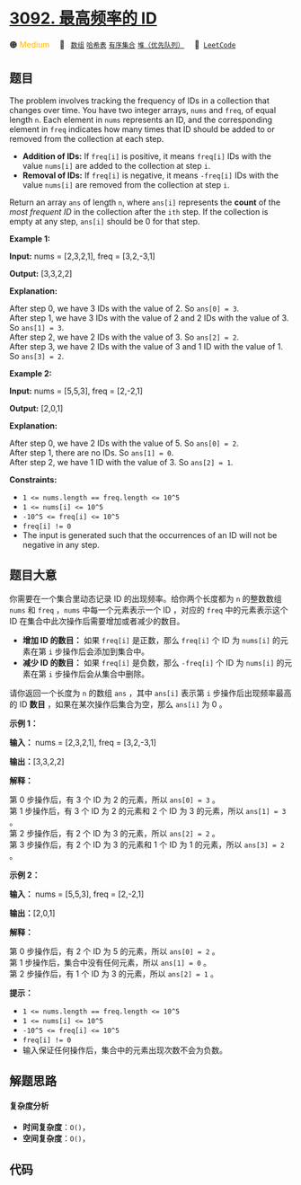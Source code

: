 # [3092. 最高频率的 ID](https://leetcode.com/problems/most-frequent-ids)

🟠 <font color=#ffb800>Medium</font>&emsp; 🔖&ensp; [`数组`](/tag/array.md) [`哈希表`](/tag/hash-table.md) [`有序集合`](/tag/ordered-set.md) [`堆（优先队列）`](/tag/heap-priority-queue.md)&emsp; 🔗&ensp;[`LeetCode`](https://leetcode.com/problems/most-frequent-ids)

## 题目

The problem involves tracking the frequency of IDs in a collection that
changes over time. You have two integer arrays, `nums` and `freq`, of equal
length `n`. Each element in `nums` represents an ID, and the corresponding
element in `freq` indicates how many times that ID should be added to or
removed from the collection at each step.

  * **Addition of IDs:** If `freq[i]` is positive, it means `freq[i]` IDs with the value `nums[i]` are added to the collection at step `i`.
  * **Removal of IDs:** If `freq[i]` is negative, it means `-freq[i]` IDs with the value `nums[i]` are removed from the collection at step `i`.

Return an array `ans` of length `n`, where `ans[i]` represents the **count**
of the _most frequent ID_ in the collection after the `ith` step. If the
collection is empty at any step, `ans[i]` should be 0 for that step.



**Example 1:**

**Input:** nums = [2,3,2,1], freq = [3,2,-3,1]

**Output:** [3,3,2,2]

**Explanation:**

After step 0, we have 3 IDs with the value of 2. So `ans[0] = 3`.  
After step 1, we have 3 IDs with the value of 2 and 2 IDs with the value of 3.
So `ans[1] = 3`.  
After step 2, we have 2 IDs with the value of 3. So `ans[2] = 2`.  
After step 3, we have 2 IDs with the value of 3 and 1 ID with the value of 1.
So `ans[3] = 2`.

**Example 2:**

**Input:** nums = [5,5,3], freq = [2,-2,1]

**Output:** [2,0,1]

**Explanation:**

After step 0, we have 2 IDs with the value of 5. So `ans[0] = 2`.  
After step 1, there are no IDs. So `ans[1] = 0`.  
After step 2, we have 1 ID with the value of 3. So `ans[2] = 1`.



**Constraints:**

  * `1 <= nums.length == freq.length <= 10^5`
  * `1 <= nums[i] <= 10^5`
  * `-10^5 <= freq[i] <= 10^5`
  * `freq[i] != 0`
  * The input is generated such that the occurrences of an ID will not be negative in any step.


## 题目大意

你需要在一个集合里动态记录 ID 的出现频率。给你两个长度都为 `n` 的整数数组 `nums` 和 `freq` ，`nums` 中每一个元素表示一个
ID ，对应的 `freq` 中的元素表示这个 ID 在集合中此次操作后需要增加或者减少的数目。

  * **增加 ID 的数目：** 如果 `freq[i]` 是正数，那么 `freq[i]` 个 ID 为 `nums[i]` 的元素在第 `i` 步操作后会添加到集合中。
  * **减少 ID 的数目：** 如果 `freq[i]` 是负数，那么 `-freq[i]` 个 ID 为 `nums[i]` 的元素在第 `i` 步操作后会从集合中删除。

请你返回一个长度为 `n` 的数组 `ans` ，其中 `ans[i]` 表示第 `i` 步操作后出现频率最高的 ID **数目**
，如果在某次操作后集合为空，那么 `ans[i]` 为 0 。



**示例 1：**

**输入：** nums = [2,3,2,1], freq = [3,2,-3,1]

**输出：**[3,3,2,2]

**解释：**

第 0 步操作后，有 3 个 ID 为 2 的元素，所以 `ans[0] = 3` 。  
第 1 步操作后，有 3 个 ID 为 2 的元素和 2 个 ID 为 3 的元素，所以 `ans[1] = 3` 。  
第 2 步操作后，有 2 个 ID 为 3 的元素，所以 `ans[2] = 2` 。  
第 3 步操作后，有 2 个 ID 为 3 的元素和 1 个 ID 为 1 的元素，所以 `ans[3] = 2` 。

**示例 2：**

**输入：** nums = [5,5,3], freq = [2,-2,1]

**输出：**[2,0,1]

**解释：**

第 0 步操作后，有 2 个 ID 为 5 的元素，所以 `ans[0] = 2` 。  
第 1 步操作后，集合中没有任何元素，所以 `ans[1] = 0` 。  
第 2 步操作后，有 1 个 ID 为 3 的元素，所以 `ans[2] = 1` 。



**提示：**

  * `1 <= nums.length == freq.length <= 10^5`
  * `1 <= nums[i] <= 10^5`
  * `-10^5 <= freq[i] <= 10^5`
  * `freq[i] != 0`
  * 输入保证任何操作后，集合中的元素出现次数不会为负数。


## 解题思路

#### 复杂度分析

- **时间复杂度**：`O()`，
- **空间复杂度**：`O()`，

## 代码

```javascript

```